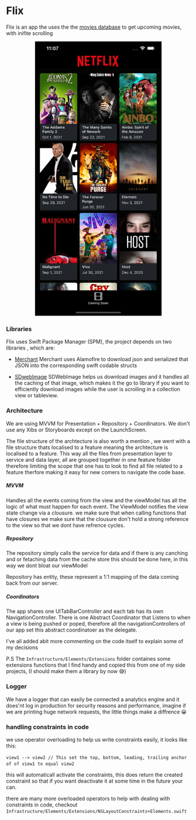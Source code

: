 # Flix 

Flix is an app the uses the the [movies database](https://www.themoviedb.org/) to get upcoming movies, with inifite scrolling

<center>
    <img src="./demo.png" height="750" style="width: auto;"/>
</center>

### Libraries

Flix uses Swift Package Manager (SPM), the project depends on two libraries , which are:

* [Merchant](https://github.com/dubeboy/Merchant)
Merchant uses Alamofire to download json and serialized that JSON into the corresponding swift codable structs

* [SDwebImage](https://github.com/SDWebImage/SDWebImage)
SDWebImage helps us download images and it handles all the caching of that image, which makes it the go to library if you want to efficiently  download images while the user is scrolling in a collection view or tableview.

### Architecture 

We are using MVVM for Presentation + Repository + Coordinators. We don't use any Xibs or Storyboards except on the LaunchScreen. 

The file structure of the archtecture is also worth a mention , we went with a file structure thats localised to a feature meaning the archtecture is localised to a feature. This way all the files from presentation layer to service and data layer, all are grouped together in one feature folder therefore limiting the scope that one has to look to find all file related to a feature therfore making it easy for new comers to navigate the code base.

##### MVVM 
  Handles all the events coming from the view and the viewModel has all the logic of what must happen for each event. The ViewModel notifies the view state change via a clousure. 
we make sure that when calling functions that have closures we make sure that the clousure don't hold a strong reference to the view so that we dont have refrence cycles.

##### Repository

The repository simply calls the service for data and if there is any canching and or fetaching data from the cache store this should be done here, in this way we dont bloat our viewModel

Repository has entity, these represent a 1:1 mapping of the data coming back from our server.

##### Coordinators

The app shares one UITabBarController and each tab has its own NavigationController. There is one Abstract Coordinator that Listens to when a view is being pushed or poped, therefore all the navigationControllers of our app set this abstract coordinatoer as the delegate.

I've all added abit more commenting on the code itself to explain some of my decisions

P.S
The `Infrastructure/Elements/Extensions` folder containes some extensions functions that I find handy and copied this from one of my side projects, (I should make them a library by now 😅)


### Logger

We have a logger that can easily be connected a analytics engine and it does'nt log in production for security reasons and performance, imagine if we are printing huge network requests, the little things make a diffrence 😀
### handling constraints in code

we use operator overloading to help us write constraints easily, it looks like this:

`view1 --> view2 // This set the top, bottom, leading, trailing anchor of of view1 to equal view2` 

this will automaticall activate the constraints, this does return the created constraint so that if you want deactivate it at some time in the future your can.

there are many more overloaded operators to help with dealing with constraints in code, checkout `Infrastructure/Elements/Extensions/NSLayoutConstraints+Elements.swift`













